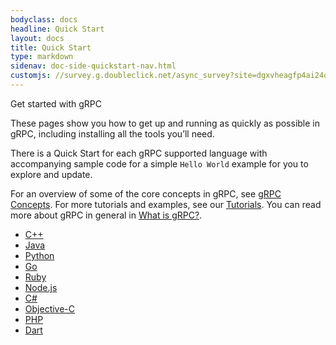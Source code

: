 ```yaml
---
bodyclass: docs
headline: Quick Start
layout: docs
title: Quick Start
type: markdown
sidenav: doc-side-quickstart-nav.html
customjs: //survey.g.doubleclick.net/async_survey?site=dgxvheagfp4ai24o6y2ammm5fe
---
```

<p class="lead">
Get started with gRPC
</p>

<div id="toc" class="toc mobile-toc"></div>

These pages show you how to get up and running as quickly as possible in gRPC,
including installing all the tools you’ll need.

There is a Quick Start for each gRPC supported language with accompanying sample
code for a simple ```Hello World``` example for you to explore and update.

For an overview of some of the core concepts in gRPC, see [gRPC Concepts]({{site.baseurl}}/docs/guides/concepts.html).
For more tutorials and examples, see our [Tutorials]({{site.baseurl}}/docs/tutorials). 
You can read more about gRPC in general in [What is gRPC?]({{site.baseurl}}/docs/guides). 

 - [C++](cpp.html)
 - [Java](java.html)
 - [Python](python.html)
 - [Go](go.html)
 - [Ruby](ruby.html)
 - [Node.js](node.html)
 - [C#](csharp.html)
 - [Objective-C](objective-c.html)
 - [PHP](php.html)
 - [Dart](dart.html)
